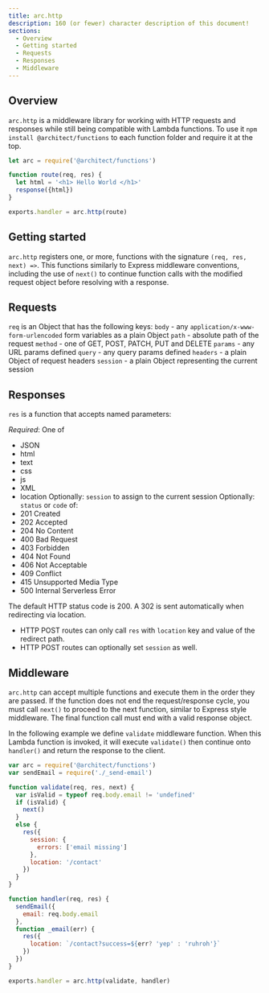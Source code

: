 ```yaml
---
title: arc.http
description: 160 (or fewer) character description of this document!
sections:
  - Overview
  - Getting started
  - Requests
  - Responses
  - Middleware
---
```


## Overview

`arc.http` is a middleware library for working with HTTP requests and responses while still being compatible with Lambda functions. To use it `npm install @architect/functions` to each function folder and require it at the top. 

```js
let arc = require('@architect/functions')

function route(req, res) {
  let html = '<h1> Hello World </h1>'
  response({html})
} 

exports.handler = arc.http(route)
```

## Getting started

`arc.http` registers one, or more, functions with the signature `(req, res, next) =>`. This functions similarly to Express middleware conventions, including the use of `next()` to continue function calls with the modified request object before resolving with a response. 

## Requests

`req` is an Object that has the following keys: 
`body` - any `application/x-www-form-urlencoded` form variables as a plain Object
`path` - absolute path of the request
`method` - one of GET, POST, PATCH, PUT and DELETE
`params` - any URL params defined
`query` - any query params defined
`headers` - a plain Object of request headers
`session` - a plain Object representing the current session


## Responses

`res` is a function that accepts named parameters: 

*Required*: One of 
- JSON
- html 
- text
- css
- js
- XML
- location
Optionally: `session` to assign to the current session
Optionally: `status` or `code` of: 
- 201 Created
- 202 Accepted
- 204 No Content
- 400 Bad Request
- 403 Forbidden
- 404 Not Found
- 406 Not Acceptable
- 409 Conflict
- 415 Unsupported Media Type
- 500 Internal Serverless Error

The default HTTP status code is 200. A 302 is sent automatically when redirecting via location.

- HTTP POST routes can only call `res` with `location` key and value of the redirect path.
- HTTP POST routes can optionally set `session` as well.

## Middleware

`arc.http` can accept multiple functions and execute them in the order they are passed. If the function does not end the request/response cycle, you must call `next()` to proceed to the next function, similar to Express style middleware. The final function call must end with a valid response object. 

In the following example we define `validate` middleware function. When this Lambda function is invoked, it will execute `validate()` then continue onto `handler()` and return the response to the client. 
```js
var arc = require('@architect/functions')
var sendEmail = require('./_send-email')

function validate(req, res, next) {
  var isValid = typeof req.body.email != 'undefined'
  if (isValid) {
    next()
  }
  else {
    res({
      session: {
        errors: ['email missing']
      },
      location: '/contact'
    })
  }
}

function handler(req, res) {
  sendEmail({
    email: req.body.email
  },
  function _email(err) {
    res({
      location: `/contact?success=${err? 'yep' : 'ruhroh'}`
    })
  })
}

exports.handler = arc.http(validate, handler)
```